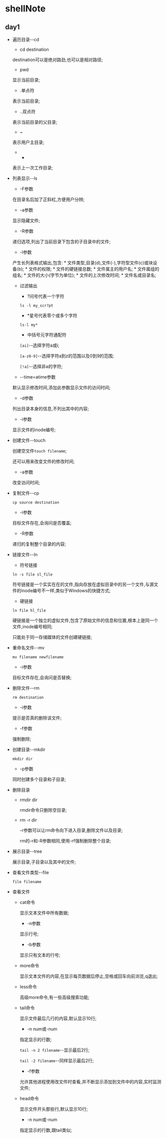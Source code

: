 # shellNote
## day1

* 遍历目录--cd

	* cd destination

	destination可以是绝对路劲,也可以是相对路径;

	* pwd

	显示当前目录;
	
	* .单点符

	表示当前目录;

	* ..双点符

	表示当前目录的父目录;

	* ~

	表示用户主目录;
	
	* -

	表示上一次工作目录;


* 列表显示--ls

	* -F参数

	在目录名后加了正斜杠,方便用户分辨;

	* -a参数

	显示隐藏文件;

	* -R参数

	递归选项,列出了当前目录下包含的子目录中的文件;

	* -l参数

	产生长列表格式输出,包含:
		* 文件类型,目录(d),文件(-),字符型文件(c)或块设备(b);
		* 文件的权限;
		* 文件的硬链接总数;
		* 文件属主的用户名;
		* 文件属组的组名;
		* 文件的大小(字节为单位);
		* 文件的上次修改时间;
		* 文件名或目录名;
	* 过滤输出

		* ?问号代表一个字符

		`ls -l my_scr?pt`
		* *星号代表零个或多个字符

		`ls-l my*`
		* 中括号元字符通配符

		`[ai]`--选择字符a或i;
		
		`[a-z0-9]`--选择字符a到z的范围以及0到9的范围;

		`[!a]`--选择非a的字符;
	* --time=atime参数

	默认显示修改时间,添加此参数显示文件的访问时间;

	* -d参数

	列出目录本身的信息,不列出其中的内容;

	* -i参数

	显示文件的inode编号;

*  创建文件--touch

	创建空文件`touch filename`;

	还可以用来改变文件的修改时间;

	* -a参数

	改变访问时间;
* 复制文件--cp

	`cp source destination`

	* -i参数

	目标文件存在,会询问是否覆盖;
	* -R参数

	递归的复制整个目录的内容;
* 链接文件--ln
	* 符号链接

	`ln -s file sl_file`

	符号链接是一个实实在在的文件,指向存放在虚拟目录中的另一个文件,与源文件的inode编号不一样,类似于Windows的快捷方式;

	* 硬链接

	`ln file hl_file`
	
	硬链接是一个独立的虚拟文件,包含了原始文件的信息和位置,根本上是同一个文件,inode编号相同;

	只能处于同一存储媒体的文件创建硬链接;

* 重命名文件--mv

	`mv filename newfilename`
	
	* -i参数

	目标文件存在,会询问是否替换;
* 删除文件--rm

	`rm destination`
	* -i参数

	提示是否真的删除该文件;
	* -f参数

	强制删除;
* 创建目录--mkdir

	`mkdir dir`

	* -p参数

	同时创建多个目录和子目录;
* 删除目录
	* rmdir dir

		rmdir命令只删除空目录;
	* rm -r dir

		-r参数可以让rm命令向下进入目录,删除文件以及目录;

		rm的-r和-R参数相同,使用-rf强制删除整个目录;
* 展示目录--tree

	展示目录,子目录以及其中的文件;
	
* 查看文件类型--file

	`file filename`

* 查看文件

	* cat命令

		显示文本文件中所有数据;

		* -n参数

		显示行号;
		* -b参数

		显示只有文本的行号;
	* more命令

		显示文本文件的内容,在显示每页数据后停止,空格或回车向前浏览,q退出;

	* less命令

		高级more命令,有一些高级搜索功能; 
	* tail命令

		显示文件最后几行的内容,默认显示10行;

		* -n num或-num

		指定显示的行数;

		`tail -n 2 filename`--显示最后2行;
	
		`tail -2 filename`--同样显示最后2行;

		* -f参数

		允许其他进程使用改文件时查看,并不断显示添加到文件中的内容,实时监测文件;
	* head命令

		显示文件开头那些行,默认显示10行;

		* -n num或-num

		指定显示的行数,跟tail类似;
